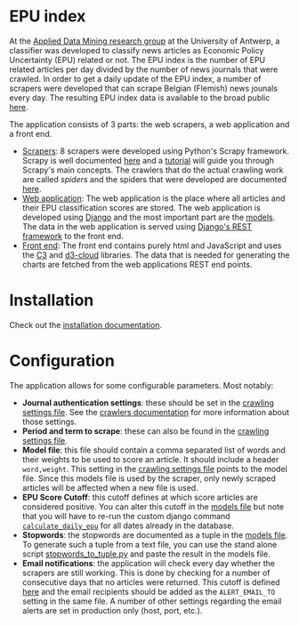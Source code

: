 # EPU index

At the [Applied Data Mining research group](http://www.applieddatamining.com/) at the University of Antwerp, a
classifier was developed to classify news articles as Economic Policy Uncertainty (EPU) related or not. The EPU index is
the number of EPU related articles per day divided by the number of news journals that were crawled. In order to get a
daily update of the EPU index, a number of scrapers were developed that can scrape Belgian (Flemish) news jounals every
day. The resulting EPU index data is available to the broad public [here](#link-does-not-work-yet).

The application consists of 3 parts: the web scrapers, a web application and a front end.

* [Scrapers](./news_scrapers): 8 scrapers were developed using Python's Scrapy framework. Scrapy is well documented
[here](http://doc.scrapy.org/en/0.24/) and a [tutorial](http://doc.scrapy.org/en/0.24/intro/tutorial.html) will guide
you through Scrapy's main concepts. The crawlers that do the actual crawling work are called *spiders* and the spiders
that were developed are documented [here](./news_scrapers/epu_scrapy/spiders).
* [Web application](./webapp): The web application is the place where all articles and their EPU classification scores
are stored. The web application is developed using [Django](https://www.djangoproject.com/) and the most important part
are the [models](./webapp/epu_index/models.py). The data in the web application is served using [Django's REST
framework](http://www.django-rest-framework.org/) to the front end.
* [Front end](./frontend): The front end contains purely html and JavaScript and uses the [C3](http://c3js.org/) and
[d3-cloud](https://github.com/jasondavies/d3-cloud) libraries. The data that is needed for generating the charts are
fetched from the web applications REST end points.

# Installation

Check out the [installation documentation](installation.md).

# Configuration

The application allows for some configurable parameters. Most notably:

* **Journal authentication settings**: these should be set in the [crawling settings
file](news_scrapers/epu_scrapy/crawling_settings.example.json). See the [crawlers documentation](news_scrapers/epu_scrapy)
for more information about those settings.
* **Period and term to scrape**: these can also be found in the [crawling settings
file](news_scrapers/epu_scrapy/crawling_settings.example.json).
* **Model file**: this file should contain a comma separated list of words and their weights to be used to score an
article. It should include a header `word,weight`. This setting in the [crawling settings
file](news_scrapers/epu_scrapy/crawling_settings.example.json) points to the model file. Since this models file is used
by the scraper, only newly scraped articles will be affected when a new file is used.
* **EPU Score Cutoff**: this cutoff defines at which score articles are considered positive. You can alter this cutoff
in the [models file](webapp/epu_index/models.py#L7) but note that you will have to re-run the custom django command
[`calculate_daily_epu`](webapp/epu_index/management/commands) for all dates already in the database.
* **Stopwords**: the stopwords are documented as a tuple in the [models file](webapp/epu_index/models.py#L5). To generate
such a tuple from a text file, you can use the stand alone script [stopwords_to_tuple.py](stopwords_to_tuple.py) and
paste the result in the models file.
* **Email notifications**: the application will check every day whether the scrapers are still working. This is done by
checking for a number of consecutive days that no articles were returned. This cutoff is defined
[here](webapp/webapp/settings.py#L124) and the email recipients should be added as the `ALERT_EMAIL_TO` setting in the
same file. A number of other settings regarding the email alerts are set in production only (host, port, etc.).